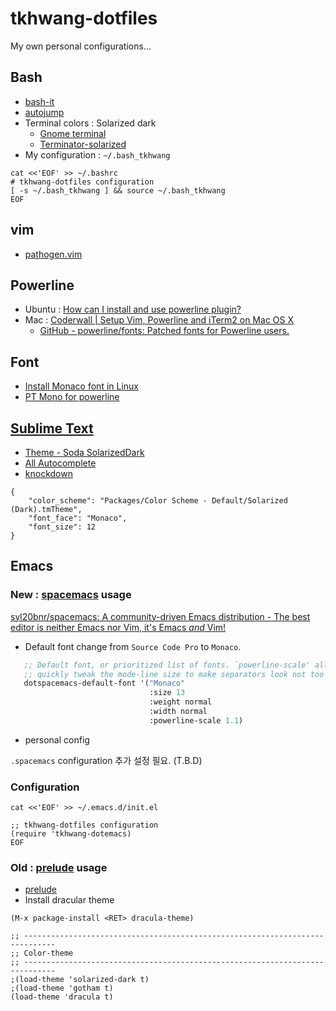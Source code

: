 tkhwang-dotfiles
================

My own personal configurations...

## Bash

* [bash-it](https://github.com/Bash-it/bash-it)
* [autojump](https://github.com/wting/autojump)
* Terminal colors : Solarized dark
	- [Gnome terminal](https://github.com/metalelf0/gnome-terminal-colors)
	- [Terminator-solarized](https://github.com/ghuntley/terminator-solarized)
* My configuration : `~/.bash_tkhwang`

```
cat <<'EOF' >> ~/.bashrc
# tkhwang-dotfiles configuration
[ -s ~/.bash_tkhwang ] && source ~/.bash_tkhwang
EOF
```

## vim

- [pathogen.vim](https://github.com/tpope/vim-pathogen)

## Powerline

- Ubuntu : [How can I install and use powerline plugin?](http://askubuntu.com/questions/283908/how-can-i-install-and-use-powerline-plugin)
- Mac : [Coderwall | Setup Vim, Powerline and iTerm2 on Mac OS X](https://coderwall.com/p/yiot4q/setup-vim-powerline-and-iterm2-on-mac-os-x)
	 - [GitHub - powerline/fonts: Patched fonts for Powerline users.](https://github.com/powerline/fonts)


## Font

- [Install Monaco font in Linux](https://gist.github.com/rogerleite/99819#file-install_monaco_font-sh)
- [PT Mono for powerline](https://github.com/wedens/dotfiles/blob/master/fonts/PT%20Mono%20for%20Powerline.ttf)



##  [Sublime Text](http://www.sublimetext.com/3)

- [Theme - Soda Solarized​Dark](https://packagecontrol.io/packages/Theme%20-%20Soda%20SolarizedDark)
- [All Autocomplete](https://packagecontrol.io/packages/All%20Autocomplete)
- [knockdown](https://github.com/aziz/knockdown/)

```
{
    "color_scheme": "Packages/Color Scheme - Default/Solarized (Dark).tmTheme",
    "font_face": "Monaco",
    "font_size": 12
}
```



## Emacs

### New : [spacemacs](https://github.com/syl20bnr/spacemacs) usage

[syl20bnr/spacemacs: A community-driven Emacs distribution - The best editor is neither Emacs nor Vim, it's Emacs *and* Vim!](https://github.com/syl20bnr/spacemacs)

* Default font change from `Source Code Pro`  to `Monaco`.

```lisp
   ;; Default font, or prioritized list of fonts. `powerline-scale' allows to
   ;; quickly tweak the mode-line size to make separators look not too crappy.
   dotspacemacs-default-font '("Monaco"
                               :size 13
                               :weight normal
                               :width normal
                               :powerline-scale 1.1)
```

* personal config

`.spacemacs` configuration 추가 설정 필요. (T.B.D)


### Configuration

```
cat <<'EOF' >> ~/.emacs.d/init.el

;; tkhwang-dotfiles configuration
(require 'tkhwang-dotemacs)
EOF
```


### Old : [prelude](https://github.com/bbatsov/prelude) usage

* [prelude](https://github.com/bbatsov/prelude)
* Install dracular theme

```
(M-x package-install <RET> dracula-theme)
```

```
;; -----------------------------------------------------------------------------
;; Color-theme
;; -----------------------------------------------------------------------------
;(load-theme 'solarized-dark t)
;(load-theme 'gotham t)
(load-theme 'dracula t)
```

